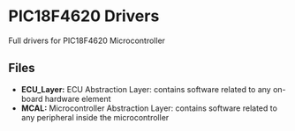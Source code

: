 # PIC18F4620 Drivers

Full drivers for PIC18F4620 Microcontroller

## Files

 
 - **ECU_Layer:** ECU Abstraction Layer: contains software related to any on-board hardware element
 - **MCAL:** Microcontroller Abstraction Layer: contains software related to any peripheral inside the microcontroller
